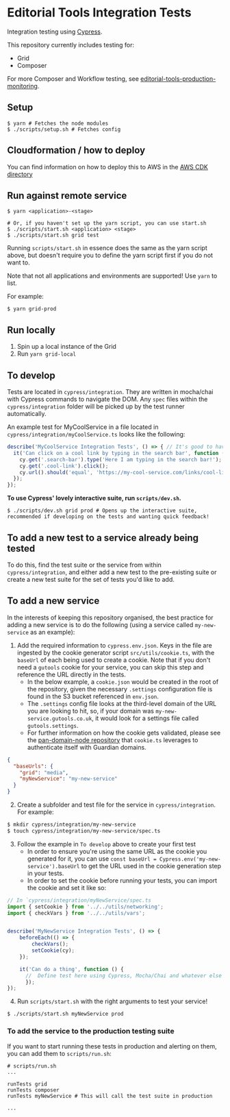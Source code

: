 # Editorial Tools Integration Tests

Integration testing using [Cypress](https://www.cypress.io/).

This repository currently includes testing for:

  * Grid
  * Composer

For more Composer and Workflow testing, see [editorial-tools-production-monitoring](git@github.com:guardian/editorial-tools-production-monitoring.git).

## Setup

```shell script
$ yarn # Fetches the node modules
$ ./scripts/setup.sh # Fetches config
```

## Cloudformation / how to deploy

You can find information on how to deploy this to AWS in the [AWS CDK directory](./cdk)

## Run against remote service

```shell script
$ yarn <application>-<stage>

# Or, if you haven't set up the yarn script, you can use start.sh
$ ./scripts/start.sh <application> <stage>
$ ./scripts/start.sh grid test
```

Running `scripts/start.sh` in essence does the same as the yarn script above, 
but doesn't require you to define the yarn script first if you do not want to.

Note that not all applications and environments are supported!  Use `yarn` to list. 

For example: 

```shell script
$ yarn grid-prod
```

## Run locally

1. Spin up a local instance of the Grid
2. Run `yarn grid-local`

## To develop

Tests are located in `cypress/integration`. They are written in mocha/chai with Cypress commands to navigate the DOM. 
Any `spec` files within the `cypress/integration` folder will be picked up by the test runner automatically.

An example test for MyCoolService in a file located in `cypress/integration/myCoolService.ts` looks like the following:

```js
describe('MyCoolService Integration Tests', () => { // It's good to have the service name in your top describe block
  it('Can click on a cool link by typing in the search bar', function () { // Name of the test
    cy.get('.search-bar').type('Here I am typing in the search bar!');
    cy.get('.cool-link').click();
    cy.url().should('equal', 'https://my-cool-service.com/links/cool-link');
  });
});
```

**To use Cypress' lovely interactive suite, run `scripts/dev.sh`.**

```shell script
$ ./scripts/dev.sh grid prod # Opens up the interactive suite, recommended if developing on the tests and wanting quick feedback!
```

## To add a new test to a service already being tested

To do this, find the test suite or the service from within `cypress/integration`, 
and either add a new test to the pre-existing suite or create a new test suite for the set of tests you'd like to add.

## To add a new service

In the interests of keeping this repository organised, the best practice for adding a new service is to do the following (using a service called `my-new-service` as an example):

1. Add the required information to `cypress.env.json`. Keys in the file are ingested by the cookie generator script `src/utils/cookie.ts`, 
with the `baseUrl` of each being used to create a cookie. 
Note that if you don't need a `gutools` cookie for your service, you can skip this step and reference the URL directly in the tests.
    - In the below example, a `cookie.json` would be created in the root of 
the repository, given the necessary `.settings` configuration file is found in the S3 bucket referenced in `env.json`.
    - The `.settings` config file looks at the third-level domain of the URL you are looking to hit, so, if your domain was `my-new-service.gutools.co.uk`, it would look for a settings file called `gutools.settings`.
    - For further information on how the cookie gets validated, please see the [pan-domain-node repository](https://github.com/guardian/pan-domain-authentication/#to-verify-login-in-nodejs) that `cookie.ts` leverages to authenticate itself with Guardian domains.
```json
{ 
  "baseUrls": { 
    "grid": "media",
    "myNewService": "my-new-service" 
  }
}
```
2. Create a subfolder and test file for the service in `cypress/integration`. For example:
```bash
$ mkdir cypress/integration/my-new-service
$ touch cypress/integration/my-new-service/spec.ts
```
3. Follow the example in `To develop` above to create your first test
    - In order to ensure you're using the same URL as the cookie you generated for it, you can use `const baseUrl = Cypress.env('my-new-service').baseUrl`
    to get the URL used in the cookie generation step in your tests.
    - In order to set the cookie before running your tests, you can import the cookie and set it like so:
```js
// In `cypress/integration/myNewService/spec.ts
import { setCookie } from '../../utils/networking';
import { checkVars } from '../../utils/vars';


describe('MyNewService Integration Tests', () => {
    beforeEach(() => {
        checkVars();
        setCookie(cy);
    });

    it('Can do a thing', function () {
      //  Define test here using Cypress, Mocha/Chai and whatever else you need
      });
});
```

4. Run `scripts/start.sh` with the right arguments to test your service!
```shell script
$ ./scripts/start.sh myNewService prod
```

### To add the service to the production testing suite 

If you want to start running these tests in production and alerting on them, you can add them to `scripts/run.sh`:

```shell script
# scripts/run.sh
...

runTests grid
runTests composer
runTests myNewService # This will call the test suite in production

...
```
